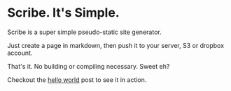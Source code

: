 # Scribe. It's Simple.

Scribe is a super simple pseudo-static site generator.

Just create a page in markdown, then push it to your server, S3 or dropbox account.

That's it. No building or compiling necessary.  Sweet eh?

Checkout the [hello world](#/posts/hello-world) post to see it in action.